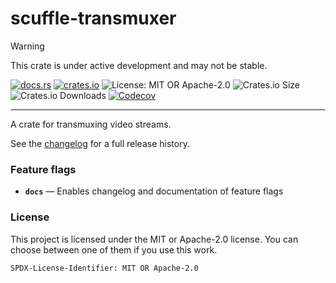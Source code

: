 <!-- sync-readme title [[ -->
# scuffle-transmuxer
<!-- sync-readme ]] -->

> [!WARNING]  
> This crate is under active development and may not be stable.

<!-- sync-readme badge [[ -->
[![docs.rs](https://img.shields.io/docsrs/scuffle-transmuxer/0.2.2.svg?logo=docs.rs&label=docs.rs&style=flat-square)](https://docs.rs/scuffle-transmuxer/0.2.2)
[![crates.io](https://img.shields.io/badge/crates.io-v0.2.2-orange?style=flat-square&logo=rust&logoColor=white)](https://crates.io/crates/scuffle-transmuxer/0.2.2)
![License: MIT OR Apache-2.0](https://img.shields.io/badge/license-MIT%20OR%20Apache--2.0-purple.svg?style=flat-square)
![Crates.io Size](https://img.shields.io/crates/size/scuffle-transmuxer/0.2.2.svg?style=flat-square)
![Crates.io Downloads](https://img.shields.io/crates/dv/scuffle-transmuxer/0.2.2.svg?&label=downloads&style=flat-square)
[![Codecov](https://img.shields.io/codecov/c/github/scufflecloud/scuffle.svg?label=codecov&logo=codecov&style=flat-square)](https://app.codecov.io/gh/scufflecloud/scuffle)
<!-- sync-readme ]] -->

---

<!-- sync-readme rustdoc [[ -->
A crate for transmuxing video streams.

See the [changelog](./CHANGELOG.md) for a full release history.

### Feature flags

* **`docs`** —  Enables changelog and documentation of feature flags

### License

This project is licensed under the MIT or Apache-2.0 license.
You can choose between one of them if you use this work.

`SPDX-License-Identifier: MIT OR Apache-2.0`
<!-- sync-readme ]] -->
